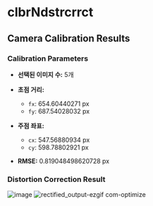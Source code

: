 # clbrNdstrcrrct

## Camera Calibration Results

### Calibration Parameters

- **선택된 이미지 수:** 5개

- **초점 거리:**
  - `fx`: 654.60440271 px
  - `fy`: 687.54028032 px

- **주점 좌표:**
  - `cx`: 547.56880934 px
  - `cy`: 598.78802921 px

- **RMSE:** 0.819048498620728 px

### Distortion Correction Result

![image](https://github.com/kdhhirlaekgml/clbrNdstrcrrct/assets/86283216/8bbeb53c-3e2c-4dbd-8d1a-3eee290efea4)
![rectified_output-ezgif com-optimize](https://github.com/kdhhirlaekgml/clbrNdstrcrrct/assets/86283216/89643b02-8543-4231-a749-65c61518d400)



